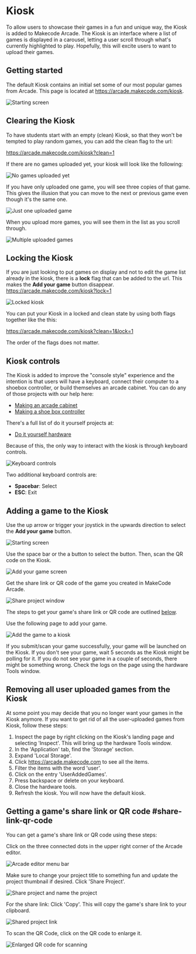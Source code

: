 # Kiosk

To allow users to showcase their games in a fun and unique way, the Kiosk is added to Makecode Arcade. The Kiosk is an interface where a list of games is displayed in a carousel, letting a user scroll through what's currently highlighted to play. Hopefully, this will excite users to want to upload their games.  

## Getting started 

The default Kiosk contains an initial set some of our most popular games from Arcade. This page is located at https://arcade.makecode.com/kiosk.

![Starting screen](/static/hardware/kiosk/select-a-game.png)

## Clearing the Kiosk

To have students start with an empty (clean) Kiosk, so that they won't be tempted to play random games, you can add the clean flag to the url:

https://arcade.makecode.com/kiosk?clean=1

If there are no games uploaded yet, your kiosk will look like the following:

![No games uploaded yet](/static/hardware/kiosk/no-uploaded-games.png)

If you have only uploaded one game, you will see three copies of that game. This gives the illusion that you can move to the next or previous game even though it's the same one.

![Just one uploaded game](/static/hardware/kiosk/single-uploaded-game.png)

When you upload more games, you will see them in the list as you scroll through.

![Multiple uploaded games](/static/hardware/kiosk/multiple-uploaded-games.png)

## Locking the Kiosk

If you are just looking to put games on display and not to edit the game list already in the kiosk, there is a **lock** flag that can be added to the url. This makes the **Add your game** button disappear. https://arcade.makecode.com/kiosk?lock=1 

![Locked kiosk](/static/hardware/kiosk/locked-state.png)

You can put your Kiosk in a locked and clean state by using both flags together like the this:

https://arcade.makecode.com/kiosk?clean=1&lock=1

The order of the flags does not matter.

## Kiosk controls 

The Kiosk is added to improve the "console style" experience and the intention is that users will have a keyboard, connect their computer to a shoebox controller, or build themselves an arcade cabinet. You can do any of those projects with our help here: 

* [Making an arcade cabinet](https://arcade.makecode.com/hardware/raspberry-pi/wooden-cabinet)
* [Making a shoe box controller](https://arcade.makecode.com/hardware/shoebox-controller)

There's a full list of do it yourself projects at:

* [Do it yourself hardware](diy-hardware)

Because of this, the only way to interact with the kiosk is through keyboard controls. 

![Keyboard controls](/static/hardware/kiosk/keyboard-controls.png)

Two additional keyboard controls are:

* **Spacebar**: Select
* **ESC**: Exit

## Adding a game to the Kiosk 

Use the up arrow or trigger your joystick in the upwards direction to select the **Add your game** button.

![Starting screen](/static/hardware/kiosk/select-a-game.png)

Use the space bar or the a button to select the button. Then, scan the QR code on the Kiosk.

![Add your game screen](/static/hardware/kiosk/add-your-game.png)

Get the share link or QR code of the game you created in MakeCode Arcade.

![Share project window](/static/hardware/kiosk/share-project.png)

The steps to get your game's share link or QR code are outlined [below](#share-link-qr-code).

Use the following page to add your game.

![Add the game to a kiosk](/static/hardware/kiosk/add-to-kiosk.png)

If you submit/scan your game successfully, your game will be launched on the Kiosk. If you don't see your game, wait 5 seconds as the Kiosk might be polling for it. If you do not see your game in a couple of seconds, there might be something wrong. Check the logs on the page using the hardware Tools window.

## Removing all user uploaded games from the Kiosk 

At some point you may decide that you no longer want your games in the Kiosk anymore. If you want to get rid of all the user-uploaded games from Kiosk, follow these steps:

1. Inspect the page by right clicking on the Kiosk's landing page and selecting 'Inspect'.
This will bring up the hardware Tools window. 
2. In the 'Application' tab, find the 'Storage' section.
3. Expand 'Local Storage'.
4. Click https://arcade.makecode.com to see all the items.
5. Filter the items with the word 'user'.
6. Click on the entry 'UserAddedGames'.
7. Press backspace or delete on your keyboard.
8. Close the hardware tools.
9. Refresh the kiosk. You will now have the default kiosk.

## Getting a game's share link or QR code #share-link-qr-code

You can get a game's share link or QR code using these steps:

Click on the three connected dots in the upper right corner of the Arcade editor.

![Arcade editor menu bar](/static/hardware/kiosk/menu-bar.png)

Make sure to change your project title to something fun and update the project thumbnail if desired. Click 'Share Project'.

![Share project and name the project](/static/hardware/kiosk/shared-project-name.png)

For the share link: Click 'Copy'. This will copy the game's share link to your clipboard.

![Shared project link](/static/hardware/kiosk/shared-project-link.png)

To scan the QR Code, click on the QR code to enlarge it.

![Enlarged QR code for scanning](/static/hardware/kiosk/qr-code-enlarged.png)
